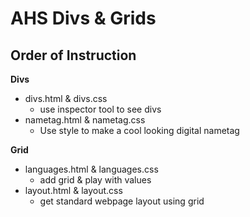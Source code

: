 # AHS Divs & Grids

## Order of Instruction

**Divs**

- divs.html & divs.css
  - use inspector tool to see divs
- nametag.html & nametag.css
  - Use style to make a cool looking digital nametag

**Grid**

- languages.html & languages.css
  - add grid & play with values
- layout.html & layout.css
  - get standard webpage layout using grid
